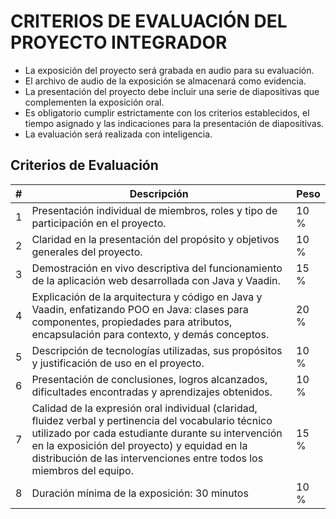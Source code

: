 # CRITERIOS DE EVALUACIÓN DEL PROYECTO INTEGRADOR

- La exposición del proyecto será grabada en audio para su evaluación.  
- El archivo de audio de la exposición se almacenará como evidencia.  
- La presentación del proyecto debe incluir una serie de diapositivas que complementen la exposición oral.  
- Es obligatorio cumplir estrictamente con los criterios establecidos, el tiempo asignado y las indicaciones para la presentación de diapositivas.  
- La evaluación será realizada con inteligencia.  

## Criterios de Evaluación

| # | Descripción | Peso |
|---|-------------|------|
| 1 | Presentación individual de miembros, roles y tipo de participación en el proyecto. | 10 % |
| 2 | Claridad en la presentación del propósito y objetivos generales del proyecto. | 10 % |
| 3 | Demostración en vivo descriptiva del funcionamiento de la aplicación web desarrollada con Java y Vaadin. | 15 % |
| 4 | Explicación de la arquitectura y código en Java y Vaadin, enfatizando POO en Java: clases para componentes, propiedades para atributos, encapsulación para contexto, y demás conceptos. | 20 % |
| 5 | Descripción de tecnologías utilizadas, sus propósitos y justificación de uso en el proyecto. | 10 % |
| 6 | Presentación de conclusiones, logros alcanzados, dificultades encontradas y aprendizajes obtenidos. | 10 % |
| 7 | Calidad de la expresión oral individual (claridad, fluidez verbal y pertinencia del vocabulario técnico utilizado por cada estudiante durante su intervención en la exposición del proyecto) y equidad en la distribución de las intervenciones entre todos los miembros del equipo. | 15 % |
| 8 | Duración mínima de la exposición: 30 minutos | 10 % |